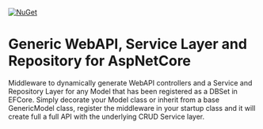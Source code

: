 [![NuGet](https://img.shields.io/nuget/v/Nuget.Core.svg)](https://www.nuget.org/packages/GenericApi/0.2.0)

# Generic WebAPI, Service Layer and Repository for AspNetCore

Middleware to dynamically generate WebAPI controllers and a Service and Repository Layer for any Model that has been registered as a DBSet in EFCore. Simply decorate your Model class or inherit from a base GenericModel class, register the middleware in your startup class and it will create full a full API with the underlying CRUD Service layer.

